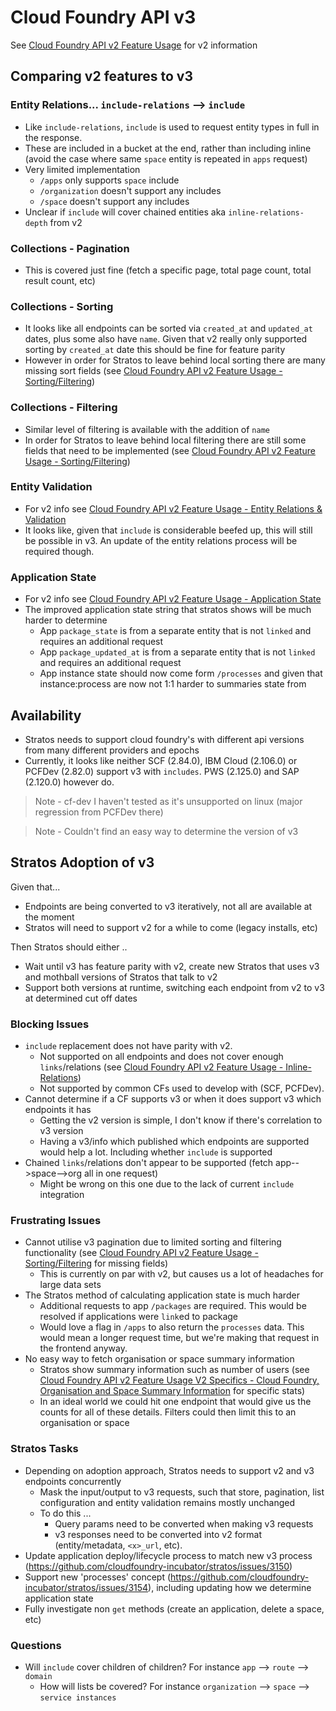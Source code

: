 # Cloud Foundry API v3

See [Cloud Foundry API v2 Feature Usage](cf-api-v2-usage.md) for v2 information

## Comparing v2 features to v3

### Entity Relations... `include-relations` --> `include`
- Like `include-relations`, `include` is used to request entity types in full in the response.
- These are included in a bucket at the end, rather than including inline (avoid the case where same `space` entity is repeated in `apps` request)
- Very limited implementation
  - `/apps` only supports `space` include
  - `/organization` doesn't support any includes
  - `/space` doesn't support any includes
- Unclear if `include` will cover chained entities aka `inline-relations-depth` from v2

### Collections - Pagination
- This is covered just fine (fetch a specific page, total page count, total result count, etc)

### Collections - Sorting
- It looks like all endpoints can be sorted via `created_at` and `updated_at` dates, plus some also have `name`. Given that v2 really only
  supported sorting by `created_at` date this should be fine for feature parity
- However in order for Stratos to leave behind local sorting there are many missing sort fields (see [Cloud Foundry API v2 Feature Usage - Sorting/Filtering](cf-api-v2-usage.md#sortingfiltering))

### Collections - Filtering
- Similar level of filtering is available with the addition of `name`
- In order for Stratos to leave behind local filtering there are still some fields that need to be implemented (see [Cloud Foundry API v2 Feature Usage - Sorting/Filtering](cf-api-v2-usage.md#sortingfiltering))

### Entity Validation
- For v2 info see [Cloud Foundry API v2 Feature Usage - Entity Relations & Validation](cf-api-v2-usage.md#entity-relations--validation)
- It looks like, given that `include` is considerable beefed up, this will still be possible in v3. An update of the entity relations
  process will be required though.

### Application State
- For v2 info see [Cloud Foundry API v2 Feature Usage - Application State](cf-api-v2-usage.md#Application-State)
- The improved application state string that stratos shows will be much harder to determine
  - App `package_state` is from a separate entity that is not `linked` and requires an additional request
  - App `package_updated_at` is from a separate entity that is not `linked` and requires an additional request
  - App instance state should now come form `/processes` and given that instance:process are now not 1:1 harder to summaries state from

## Availability
- Stratos needs to support cloud foundry's with different api versions from many different providers and epochs
- Currently, it looks like neither SCF (2.84.0), IBM Cloud (2.106.0) or PCFDev (2.82.0) support v3 with `includes`. PWS (2.125.0) and
 SAP (2.120.0) however do.

> Note - cf-dev I haven't tested as it's unsupported on linux (major regression from PCFDev there)

> Note - Couldn't find an easy way to determine the version of v3

## Stratos Adoption of v3

Given that...
- Endpoints are being converted to v3 iteratively, not all are available at the moment
- Stratos will need to support v2 for a while to come (legacy installs, etc)

Then Stratos should either ..
- Wait until v3 has feature parity with v2, create new Stratos that uses v3 and mothball versions of Stratos that talk to v2
- Support both versions at runtime, switching each endpoint from v2 to v3 at determined cut off dates

### Blocking Issues
- `include` replacement does not have parity with v2.
  - Not supported on all endpoints and does not cover enough `links`/relations (see [Cloud Foundry API v2 Feature Usage - Inline-Relations](cf-api-v2-usage.md#Inline-Relations))
  - Not supported by common CFs used to develop with (SCF, PCFDev).
- Cannot determine if a CF supports v3 or when it does support v3 which endpoints it has
  - Getting the v2 version is simple, I don't know if there's correlation to v3 version
  - Having a v3/info which published which endpoints are supported would help a lot. Including whether `include` is supported
- Chained `links`/relations don't appear to be supported (fetch app-->space-->org all in one request)
  - Might be wrong on this one due to the lack of current `include` integration

### Frustrating Issues
- Cannot utilise v3 pagination due to limited sorting and filtering functionality (see [Cloud Foundry API v2 Feature Usage - Sorting/Filtering](cf-api-v2-usage.md#sortingFiltering) for missing fields)
  - This is currently on par with v2, but causes us a lot of headaches for large data sets
- The Stratos method of calculating application state is much harder
  - Additional requests to app `/packages` are required. This would be resolved if applications were `link`ed to package
  - Would love a flag in `/apps` to also return the `processes` data. This would mean a longer request time, but we're making that request
    in the frontend anyway.
- No easy way to fetch organisation or space summary information
  - Stratos show summary information such as number of users (see [Cloud Foundry API v2 Feature Usage V2 Specifics - Cloud Foundry, Organisation and Space Summary Information](cf-api-v2-usage.md#cloud-foundry-organisation-and-space-summary-information) for specific stats)
  - In an ideal world we could hit one endpoint that would give us the counts for all of these details. Filters could then limit this to
    an organisation or space

### Stratos Tasks
- Depending on adoption approach, Stratos needs to support v2 and v3 endpoints concurrently
  - Mask the input/output to v3 requests, such that store, pagination, list configuration and entity validation remains mostly unchanged
  - To do this ...
    - Query params need to be converted when making v3 requests
    - v3 responses need to be converted into v2 format (entity/metadata, `<x>_url`, etc).
- Update application deploy/lifecycle process to match new v3 process (https://github.com/cloudfoundry-incubator/stratos/issues/3150)
- Support new 'processes' concept (https://github.com/cloudfoundry-incubator/stratos/issues/3154), including updating how
  we determine application state
- Fully investigate non `get` methods (create an application, delete a space, etc)

### Questions
- Will `include` cover children of children? For instance `app` --> `route` --> `domain`
  - How will lists be covered? For instance `organization` --> `space` --> `service instances`
